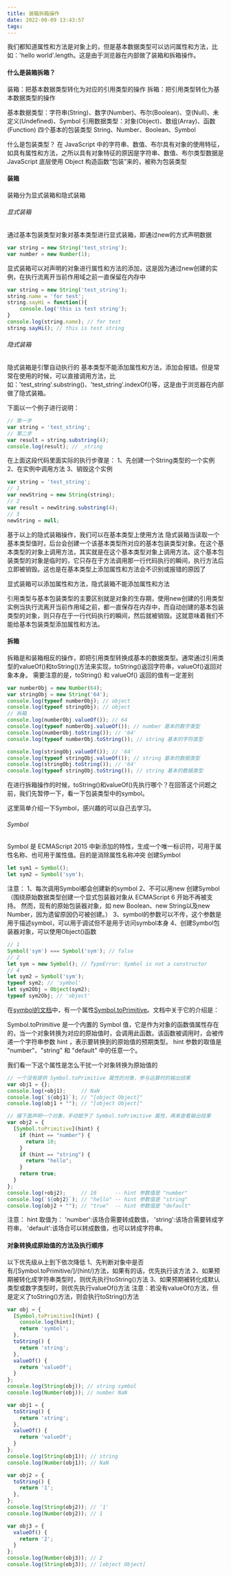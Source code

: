 ```yaml
---
title: 装箱拆箱操作
date: 2022-08-09 13:43:57
tags:
---
```


我们都知道属性和方法是对象上的，但是基本数据类型可以访问属性和方法，比如：'hello world'.length。这是由于浏览器在内部做了装箱和拆箱操作。

#### 什么是装箱拆箱？
装箱：把基本数据类型转化为对应的引用类型的操作
拆箱：把引用类型转化为基本数据类型的操作

基本数据类型：字符串(String)、数字(Number)、布尔(Boolean)、空(Null)、未定义(Undefined)、Symbol
引用数据类型：对象(Object)、数组(Array)、函数(Function)
四个基本的包装类型 String、Number、Boolean、Symbol

什么是包装类型？
在 JavaScript 中的字符串、数值、布尔具有对象的使用特征，如具有属性和方法，之所以具有对象特征的原因是字符串、数值、布尔类型数据是JavaScript 底层使用 Object 构造函数“包装”来的，被称为包装类型

<!-- more -->

#### 装箱
装箱分为显式装箱和隐式装箱

###### 显式装箱
通过基本包装类型对象对基本类型进行显式装箱，即通过new的方式声明数据
```JavaScript
var string = new String('test_string');
var number = new Number(1);
```
显式装箱可以对声明的对象进行属性和方法的添加，这是因为通过new创建的实例，在执行流离开当前作用域之前一直保留在内存中
```JavaScript
var string = new String('test_string');
string.name = 'for test';
string.sayHi = function(){
    console.log('this is test string');
}
console.log(string.name); // for test
string.sayHi(); // this is test string
```

###### 隐式装箱
隐式装箱是引擎自动执行的
基本类型不能添加属性和方法，添加会报错。但是常常在使用的时候，可以直接调用方法，比如：'test_string'.substring()、'test_string'.indexOf()等，这是由于浏览器在内部做了隐式装箱。

下面以一个例子进行说明：
```JavaScript
// 第一步
var string = 'test_string';
// 第二步
var result = string.substring(4);
console.log(result); // _string
```
在上面这段代码里面实际的执行步骤是：
1、先创建一个String类型的一个实例
2、在实例中调用方法
3、销毁这个实例
```JavaScript
var string = 'test_string';
// 1
var newString = new String(string);
// 2
var result = newString.substring(4);
// 3
newString = null;
```
基于以上的隐式装箱操作，我们可以在基本类型上使用方法
隐式装箱当读取一个基本类型值时，后台会创建一个该基本类型所对应的基本包装类型对象。在这个基本类型的对象上调用方法，其实就是在这个基本类型对象上调用方法。这个基本包装类型的对象是临时的，它只存在于方法调用那一行代码执行的瞬间，执行方法后立即被销毁。这也是在基本类型上添加属性和方法会不识别或报错的原因了


显式装箱可以添加属性和方法，隐式装箱不能添加属性和方法

引用类型与基本包装类型的主要区别就是对象的生存期，使用new创建的引用类型实例当执行流离开当前作用域之前，都一直保存在内存中，而自动创建的基本包装类型的对象，则只存在于一行代码执行的瞬间，然后就被销毁。这就意味着我们不能给基本包装类型添加属性和方法。
#### 拆箱
拆箱是和装箱相反的操作，即把引用类型转换成基本的数据类型。通常通过引用类型的valueOf()和toString()方法来实现，toString()返回字符串，valueOf()返回对象本身。
需要注意的是，toString() 和 valueOf() 返回的值有一定差别
```JavaScript
var numberObj = new Number(64);
var stringObj = new String('64');
console.log(typeof numberObj); // object
console.log(typeof stringObj); // object
// 拆箱
console.log(numberObj.valueOf()); // 64
console.log(typeof numberObj.valueOf()); // number 基本的数字类型
console.log(numberObj.toString()); // '64'
console.log(typeof numberObj.toString()); // string 基本的字符类型

console.log(stringObj.valueOf()); // '64'
console.log(typeof stringObj.valueOf()); // string 基本的数据类型
console.log(stringObj.toString()); // '64'
console.log(typeof stringObj.toString()); // string 基本的数据类型
```
在进行拆箱操作的时候，toString()和valueOf()先执行哪个？在回答这个问题之前，我们先暂停一下，看一下包装类型中的symbol。

这里简单介绍一下Symbol，感兴趣的可以自己去学习。

###### Symbol
Symbol 是 ECMAScript 2015 中新添加的特性，生成一个唯一标识符，可用于属性名称、也可用于属性值。目的是消除属性名称冲突
创建Symbol
```JavaScript
let sym1 = Symbol();
let sym2 = Symbol('sym');
```
注意：
1、每次调用Symbol都会创建新的symbol
2、不可以用new 创建Symbol（围绕原始数据类型创建一个显式包装器对象从 ECMAScript 6 开始不再被支持。 然而，现有的原始包装器对象，如 new Boolean、new String以及new Number，因为遗留原因仍可被创建。）
3、symbol的参数可以不传，这个参数是用于描述symbol，可以用于调试但不是用于访问symbol本身
4、创建Symbol包装器对象，可以使用Object()函数
```JavaScript
// 1
Symbol('sym') === Symbol('sym'); // false
// 2
let sym = new Symbol(); // TypeError: Symbol is not a constructor
// 4
let sym2 = Symbol('sym');
typeof sym2; // 'symbol'
let sym2Obj = Object(sym2);
typeof sym2Obj; // 'object'
```
在[symbol的文档](https://developer.mozilla.org/zh-CN/docs/Web/JavaScript/Reference/Global_Objects/Symbol)中，有一个属性[Symbol.toPrimitive](https://developer.mozilla.org/zh-CN/docs/Web/JavaScript/Reference/Global_Objects/Symbol/toPrimitive)。文档中关于它的介绍是：

Symbol.toPrimitive 是一个内置的 Symbol 值，它是作为对象的函数值属性存在的，当一个对象转换为对应的原始值时，会调用此函数。该函数被调用时，会被传递一个字符串参数 hint ，表示要转换到的原始值的预期类型。 hint 参数的取值是 "number"、"string" 和 "default" 中的任意一个。

我们看一下这个属性是怎么干扰一个对象转换为原始值的
```JavaScript
// 一个没有提供 Symbol.toPrimitive 属性的对象，参与运算时的输出结果
var obj1 = {};
console.log(+obj1);     // NaN
console.log(`${obj1}`); // "[object Object]"
console.log(obj1 + ""); // "[object Object]"

// 接下面声明一个对象，手动赋予了 Symbol.toPrimitive 属性，再来查看输出结果
var obj2 = {
  [Symbol.toPrimitive](hint) {
    if (hint == "number") {
      return 10;
    }
    if (hint == "string") {
      return "hello";
    }
    return true;
  }
};
console.log(+obj2);     // 10      -- hint 参数值是 "number"
console.log(`${obj2}`); // "hello" -- hint 参数值是 "string"
console.log(obj2 + ""); // "true"  -- hint 参数值是 "default"
```
注意：
hint 取值为：
'number':该场合需要转成数值，
'string':该场合需要转成字符串，
'default':该场合可以转成数值，也可以转成字符串。

#### 对象转换成原始值的方法及执行顺序
以下优先级从上到下依次降低
1、先判断对象中是否有/[Symbol.toPrimitive/]/(hint/)方法，如果有的话，优先执行该方法
2、如果预期被转化成字符串类型时，则优先执行toString()方法
3、如果预期被转化成默认类型或数字类型时，则优先执行valueOf()方法
注意：若没有valueOf()方法，但是定义了toString()方法，则会执行toString()方法
```JavaScript
var obj = {
  [Symbol.toPrimitive](hint) {
    console.log(hint);
    return 'symbol';
  },
  toString() {
    return 'string';
  },
  valueOf() {
    return 'valueOf';
  }
};
console.log(String(obj)); // string symbol
console.log(Number(obj)); // number NaN

var obj1 = {
  toString() {
    return 'string';
  },
  valueOf() {
    return 'valueOf';
  }
};
console.log(String(obj1)); // string
console.log(Number(obj1)); // NaN

var obj2 = {
  toString() {
    return '1';
  },
};
console.log(String(obj2)); // '1'
console.log(Number(obj2)); // 1

var obj3 = {
  valueOf() {
    return '2';
  }
};
console.log(Number(obj3)); // 2
console.log(String(obj3)); // [object Object]
```